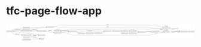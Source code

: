 # tfc-page-flow-app

<div style='float: center'>
  <img style='width: 600px' src="tfc-page-flow-app/src/test/resources/graph/CCP Signup.svg"></img>
</div>
